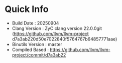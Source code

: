 # Quick Info
* Build Date : 20250904
* Clang Version : ZyC clang version 22.0.0git (https://github.com/llvm/llvm-project d7a3ab220d50e7022840f5764767b64857771aae)
* Binutils Version : master
* Compiled Based : https://github.com/llvm/llvm-project/commit/d7a3ab22

